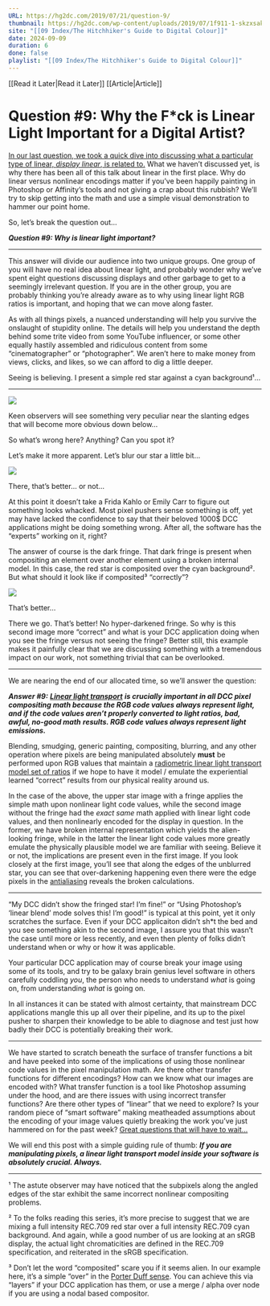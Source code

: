 ```yaml
---
URL: https://hg2dc.com/2019/07/21/question-9/
thumbnail: https://hg2dc.com/wp-content/uploads/2019/07/1f911-1-skzxsakx8-7yv7zhufxog.png
site: "[[09 Index/The Hitchhiker's Guide to Digital Colour]]"
date: 2024-09-09
duration: 6
done: false
playlist: "[[09 Index/The Hitchhiker's Guide to Digital Colour]]"
---
```

[[Read it Later|Read it Later]] [[Article|Article]] 
# Question #9: Why the F*ck is Linear Light Important for a Digital Artist?

[In our last question, we took a quick dive into discussing what a particular type of linear, *display linear*, is related to.](https://hg2dc.com/question-8/) What we haven’t discussed yet, is why there has been all of this talk about linear in the first place. Why do linear versus nonlinear encodings matter if you’ve been happily painting in Photoshop or Affinity’s tools and not giving a crap about this rubbish? We’ll try to skip getting into the math and use a simple visual demonstration to hammer our point home.

So, let’s break the question out…

***Question #9: Why is linear light important?***

---

This answer will divide our audience into two unique groups. One group of you will have no real idea about linear light, and probably wonder why we’ve spent eight questions discussing displays and other garbage to get to a seemingly irrelevant question. If you are in the other group, you are probably thinking you’re already aware as to why using linear light RGB ratios is important, and hoping that we can move along faster.

As with all things pixels, a nuanced understanding will help you survive the onslaught of stupidity online. The details will help you understand the depth behind some trite video from some YouTube influencer, or some other equally hastily assembled and ridiculous content from some “cinematographer” or “photographer”. We aren’t here to make money from views, clicks, and likes, so we can afford to dig a little deeper.

Seeing is believing. I present a simple red star against a cyan background¹…

---

![](https://hg2dc.com/wp-content/uploads/2019/07/7ddfb-1w8euq4rpume8zb7-61qytg.png)

Keen observers will see something very peculiar near the slanting edges that will become more obvious down below…

So what’s wrong here? Anything? Can you spot it?

Let’s make it more apparent. Let’s blur our star a little bit…

![](https://hg2dc.com/wp-content/uploads/2019/07/1f911-1-skzxsakx8-7yv7zhufxog.png)

There, that’s better… or not…

At this point it doesn’t take a Frida Kahlo or Emily Carr to figure out something looks whacked. Most pixel pushers sense something is off, yet may have lacked the confidence to say that their beloved 1000$ DCC applications might be doing something wrong. After all, the software has the “experts” working on it, right?

The answer of course is the dark fringe. That dark fringe is present when compositing an element over another element using a broken internal model. In this case, the red star is composited over the cyan background². But what should it look like if composited³ “correctly”?

![](https://hg2dc.com/wp-content/uploads/2019/07/611cb-1_lmrsei1e8vzl5iqahnsbq.png)

That’s better…

There we go. That’s better! No hyper-darkened fringe. So why is this second image more “correct” and what is your DCC application doing when you see the fringe versus not seeing the fringe? Better still, this example makes it painfully clear that we are discussing something with a tremendous impact on our work, not something trivial that can be overlooked.

---

We are nearing the end of our allocated time, so we’ll answer the question:

***Answer #9:*** [***Linear light transport***](https://en.wikipedia.org/wiki/Linear_transport_theory) ***is crucially important in all DCC pixel compositing math because the RGB code values always represent light, and if the code values aren’t properly converted to light ratios, bad, awful, no-good math*** ***results. RGB code values always represent light emissions.***

Blending, smudging, generic painting, compositing, blurring, and any other operation where pixels are being manipulated absolutely **must** be performed upon RGB values that maintain a [radiometric linear light transport model set of ratios](http://cie.co.at/eilvterm/17-21-038) if we hope to have it model / emulate the experiential learned “correct” results from our physical reality around us.

In the case of the above, the upper star image with a fringe applies the simple math upon nonlinear light code values, while the second image without the fringe had the *exact same* math applied with linear light code values, and then nonlinearly encoded for the display in question. In the former, we have broken internal representation which yields the alien-looking fringe, while in the latter the linear light code values more greatly emulate the physically plausible model we are familiar with seeing. Believe it or not, the implications are present even in the first image. If you look closely at the first image, you’ll see that along the edges of the unblurred star, you can see that over-darkening happening even there were the edge pixels in the [antialiasing](https://en.wikipedia.org/wiki/Spatial_anti-aliasing) reveals the broken calculations.

---

“My DCC didn’t show the fringed star! I’m fine!” or “Using Photoshop’s ‘linear blend’ mode solves this! I’m good!” is typical at this point, yet it only scratches the surface. Even if your DCC applicaiton didn’t sh\*t the bed and you see something akin to the second image, I assure you that this wasn’t the case until more or less recently, and even then plenty of folks didn’t understand when or why or how it was applicable.

Your particular DCC application may of course break your image using some of its tools, and try to be galaxy brain genius level software in others carefully coddling *you*, the person who needs to understand *what* is going on, from understanding *what* is going on.

In all instances it can be stated with almost certainty, that mainstream DCC applications mangle this up all over their pipeline, and its up to the pixel pusher to sharpen their knowledge to be able to diagnose and test just how badly their DCC is potentially breaking their work.

---

We have started to scratch beneath the surface of transfer functions a bit and have peeked into some of the implications of using those nonlinear code values in the pixel manipulation math. Are there other transfer functions for different encodings? How can we know what our images are encoded with? What transfer function is a tool like Photoshop assuming under the hood, and are there issues with using incorrect transfer functions? Are there other types of “linear” that we need to explore? Is your random piece of “smart software” making meatheaded assumptions about the encoding of your image values quietly breaking the work you’ve just hammered on for the past week? [Great questions that will have to wait…](https://hg2dc.com/question-10/)

We will end this post with a simple guiding rule of thumb: ***If you are manipulating pixels, a linear light transport model inside your software is absolutely crucial. Always.***

---

¹ The astute observer may have noticed that the subpixels along the angled edges of the star exhibit the same incorrect nonlinear compositing problems.

² To the folks reading this series, it’s more precise to suggest that we are mixing a full intensity REC.709 red star over a full intensity REC.709 cyan background. And again, while a good number of us are looking at an sRGB display, the actual light chromaticities are defined in the REC.709 specification, and reiterated in the sRGB specification.

³ Don’t let the word “composited” scare you if it seems alien. In our example here, it’s a simple “over” in the [Porter Duff sense](https://keithp.com/~keithp/porterduff/p253-porter.pdf). You can achieve this via “layers” if your DCC application has them, or use a merge / alpha over node if you are using a nodal based compositor.

